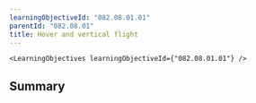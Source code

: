 ```yaml
---
learningObjectiveId: "082.08.01.01"
parentId: "082.08.01"
title: Hover and vertical flight
---
```


```tsx eval
<LearningObjectives learningObjectiveId={"082.08.01.01"} />
```

## Summary
